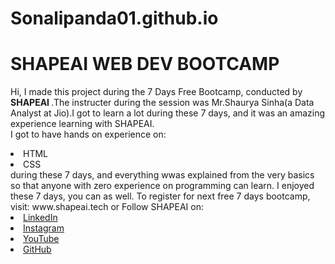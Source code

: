 # Sonalipanda01.github.io
# SHAPEAI WEB DEV BOOTCAMP
Hi, I made this project during the 7 Days Free Bootcamp, conducted by <b> SHAPEAI </b>
.The instructer during the session was Mr.Shaurya Sinha(a Data Analyst at Jio).I got to learn a lot during these 7 days, and it was an amazing experience learning with SHAPEAI.
<br>I got to have hands on experience on:
<li>HTML
  <li>CSS
   <br>during these 7 days, and everything wwas explained from the very basics so that anyone with zero experience on programming can learn.
    I enjoyed these 7 days, you can as well. To register for next free 7 days bootcamp, visit:
    www.shapeai.tech
      or Follow SHAPEAI on:
<li><a href="https://in.linkedin.com/company/shapeai">LinkedIn</a>
<li><a href="https://www.instagram.com/shapeai/?hl=en">Instagram</a>
  <li><a
         href="https://www.youtube.com/channel/UCTUvDLTW9meuDXWcbmISPdA">YouTube</a>
<li><a href="https://github.com/shapeai">GitHub</a>
  
